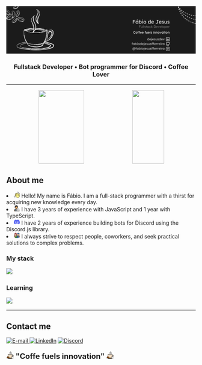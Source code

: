 <img src="./profile-assets/fabiodejesus_banner.png"/>

<h3 align="center">
  Fullstack Developer • Bot programmer for Discord • Coffee Lover
</h3>
<hr>
<div align="center">
  <img width="49%" height="195px" src="https://github-readme-stats.vercel.app/api?username=fabiodejesusfferreira&show_icons=true&count_private=true&title_color=80F7D4&icon_color=9d00ff&text_color=c9d1d9&bg_color=0d1117&border_color=fff0" /> 
  <img width="41%" height="195px" src="https://github-readme-stats.vercel.app/api/top-langs/?username=fabiodejesusfferreira&layout=compact&title_color=80F7D4&text_color=fff&bg_color=0d1117&border_color=fff0" />
</div>
<h2>About me</h2>
<li><img src="./profile-assets/mao-acenando.png" width="16" height="16" > Hello! My name is Fábio. I am a full-stack programmer with a thirst for acquiring new knowledge every day.
  <li><img src="profile-assets/programador.png" width="16" height="16"> I have 3 years of experience with JavaScript and 1 year with TypeScript.
  <li><img src="profile-assets/discordia.png" width="16" height="16"> I have 2 years of experience building bots for Discord using the Discord.js library.
  <li><img src="profile-assets/amigo.png" width="16" height="16"> I always strive to respect people, coworkers, and seek practical solutions to complex problems.

<h3>My stack</h3>
<img src="https://skillicons.dev/icons?i=vscode,html,css,js,ts,nodejs,mongodb,npm,git,discord,discordjs,bots">
<br>
<h3>Learning</h3>
<img src="https://skillicons.dev/icons?i=react,mysql,php,wordpress">

<hr>

<h2>Contact me</h2>
<div align="left">
<p>
<a href="mailto:fabiodejesusfferreira@gmail.com">
<img src="https://img.shields.io/badge/-email-020114?style=for-the-badge&amp;logo=microsoft-outlook&amp;logoColor=6ED2B6&amp;color:FFF" alt="E-mail">
</a>
<a href="https://www.linkedin.com/in/dejesusdev"><img src="https://img.shields.io/badge/-LinkedIn-020114?style=for-the-badge&amp;logo=linkedin&amp;logoColor=6ED2B6&amp;color:FFF" alt="LinkedIn"></a>
<a href="https://discord.com/users/430502315108335617">
<img src="https://img.shields.io/badge/-discord-020114?style=for-the-badge&amp;logo=discord-outlook&amp;logoColor=6ED2B6&amp;color:FFF" alt="Discord">
</a>
</div>

<strong>
  <p style="font-size: 20px;"><img src="profile-assets/xicara-de-cafe.png" width="20px"> "Coffe fuels innovation" <img src="profile-assets/xicara-de-cafe.png" width="20px"></p>
</strong>
